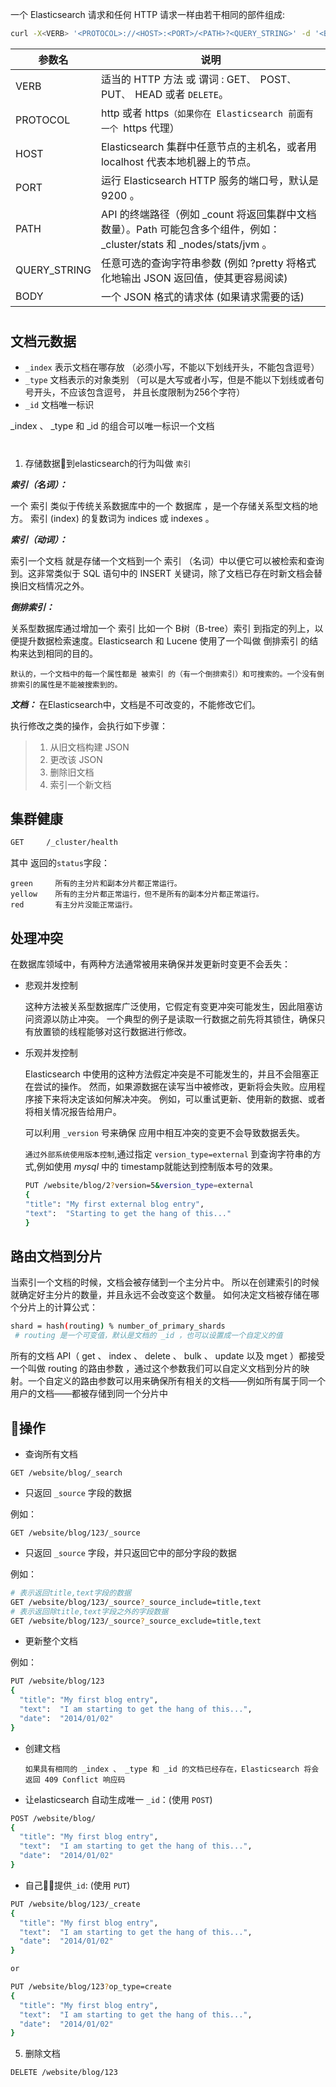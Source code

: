 一个 Elasticsearch 请求和任何 HTTP 请求一样由若干相同的部件组成: 

```sh
curl -X<VERB> '<PROTOCOL>://<HOST>:<PORT>/<PATH>?<QUERY_STRING>' -d '<BODY>'
```
参数名|说明
-|-
VERB|适当的 HTTP 方法 或 谓词 : GET`、 `POST`、 `PUT`、 `HEAD 或者 `DELETE`。
PROTOCOL|http 或者 https`（如果你在 Elasticsearch 前面有一个 `https 代理）
HOST|Elasticsearch 集群中任意节点的主机名，或者用 localhost 代表本地机器上的节点。
PORT|运行 Elasticsearch HTTP 服务的端口号，默认是 9200 。
PATH|API 的终端路径（例如 _count 将返回集群中文档数量）。Path 可能包含多个组件，例如：_cluster/stats 和 _nodes/stats/jvm 。
QUERY_STRING|任意可选的查询字符串参数 (例如 ?pretty 将格式化地输出 JSON 返回值，使其更容易阅读)
BODY|一个 JSON 格式的请求体 (如果请求需要的话)


# 

## 文档元数据

+ `_index` 表示文档在哪存放 （必须小写，不能以下划线开头，不能包含逗号）
+ `_type` 文档表示的对象类别 （可以是大写或者小写，但是不能以下划线或者句号开头，不应该包含逗号， 并且长度限制为256个字符）
+ `_id` 文档唯一标识

_index 、 _type 和 _id 的组合可以唯一标识一个文档


#

1. 存储数据到elasticsearch的行为叫做 `索引`

***索引（名词）：*** 

一个 索引 类似于传统关系数据库中的一个 数据库 ，是一个存储关系型文档的地方。 索引 (index) 的复数词为 indices 或 indexes 。

***索引（动词）：***

索引一个文档 就是存储一个文档到一个 索引 （名词）中以便它可以被检索和查询到。这非常类似于 SQL 语句中的 INSERT 关键词，除了文档已存在时新文档会替换旧文档情况之外。

***倒排索引：***

关系型数据库通过增加一个 索引 比如一个 B树（B-tree）索引 到指定的列上，以便提升数据检索速度。Elasticsearch 和 Lucene 使用了一个叫做 倒排索引 的结构来达到相同的目的。

`默认的，一个文档中的每一个属性都是 被索引 的（有一个倒排索引）和可搜索的。一个没有倒排索引的属性是不能被搜索到的。`

***文档：***
在Elasticsearch中，文档是不可改变的，不能修改它们。

执行修改之类的操作，会执行如下步骤：
> 1. 从旧文档构建 JSON
> 2. 更改该 JSON
> 3. 删除旧文档
> 4. 索引一个新文档


## 集群健康
```sh
GET     /_cluster/health
```
其中 返回的`status`字段：   

    green     所有的主分片和副本分片都正常运行。       
    yellow    所有的主分片都正常运行，但不是所有的副本分片都正常运行。        
    red       有主分片没能正常运行。

## 处理冲突
在数据库领域中，有两种方法通常被用来确保并发更新时变更不会丢失：

+ 悲观并发控制    

    这种方法被关系型数据库广泛使用，它假定有变更冲突可能发生，因此阻塞访问资源以防止冲突。 一个典型的例子是读取一行数据之前先将其锁住，确保只有放置锁的线程能够对这行数据进行修改。

+ 乐观并发控制

    Elasticsearch 中使用的这种方法假定冲突是不可能发生的，并且不会阻塞正在尝试的操作。 然而，如果源数据在读写当中被修改，更新将会失败。应用程序接下来将决定该如何解决冲突。 例如，可以重试更新、使用新的数据、或者将相关情况报告给用户。

    可以利用 `_version` 号来确保 应用中相互冲突的变更不会导致数据丢失。

    `通过外部系统使用版本控制`,通过指定 `version_type=external` 到查询字符串的方式,例如使用 *mysql* 中的 timestamp就能达到控制版本号的效果。

    ```bash
    PUT /website/blog/2?version=5&version_type=external
    {
    "title": "My first external blog entry",
    "text":  "Starting to get the hang of this..."
    }
    ```

## 路由文档到分片
  当索引一个文档的时候，文档会被存储到一个主分片中。 所以在创建索引的时候就确定好主分片的数量，并且永远不会改变这个数量。
如何决定文档被存储在哪个分片上的计算公式：
```bash
shard = hash(routing) % number_of_primary_shards
 # routing 是一个可变值，默认是文档的 _id ，也可以设置成一个自定义的值
```

  所有的文档 API（ get 、 index 、 delete 、 bulk 、 update 以及 mget ）都接受一个叫做 routing 的路由参数 ，通过这个参数我们可以自定义文档到分片的映射。一个自定义的路由参数可以用来确保所有相关的文档——例如所有属于同一个用户的文档——都被存储到同一个分片中

## 操作

+ 查询所有文档
```
GET /website/blog/_search
```

+ 只返回 `_source` 字段的数据

例如：
```
GET /website/blog/123/_source
```

+ 只返回 `_source` 字段，并只返回它中的部分字段的数据

例如：
```bash
# 表示返回title,text字段的数据
GET /website/blog/123/_source?_source_include=title,text 
# 表示返回除title,text字段之外的字段数据
GET /website/blog/123/_source?_source_exclude=title,text
```

+ 更新整个文档

例如：
```bash
PUT /website/blog/123
{
  "title": "My first blog entry",
  "text":  "I am starting to get the hang of this...",
  "date":  "2014/01/02"
}
```

+ 创建文档

    `如果具有相同的 _index 、 _type 和 _id 的文档已经存在，Elasticsearch 将会返回 409 Conflict 响应码`

+ 让elasticsearch 自动生成唯一 `_id`：(使用 `POST`)
```bash
POST /website/blog/
{
  "title": "My first blog entry",
  "text":  "I am starting to get the hang of this...",
  "date":  "2014/01/02"
}
```

+ 自己提供`_id`: (使用 `PUT`)
```bash
PUT /website/blog/123/_create
{
  "title": "My first blog entry",
  "text":  "I am starting to get the hang of this...",
  "date":  "2014/01/02"
}

or 

PUT /website/blog/123?op_type=create
{
  "title": "My first blog entry",
  "text":  "I am starting to get the hang of this...",
  "date":  "2014/01/02"
}
```

5. 删除文档
```bash
DELETE /website/blog/123
```